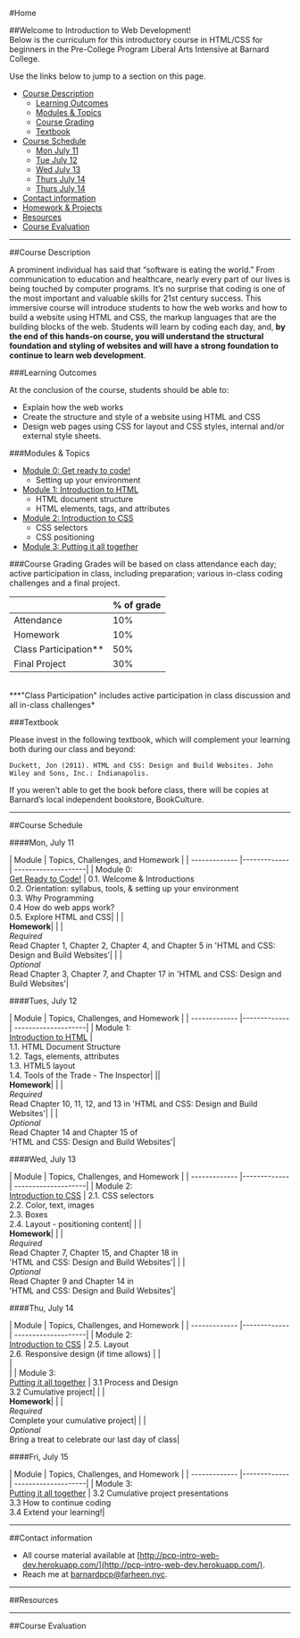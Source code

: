 #Home

##Welcome to Introduction to Web Development!  
Below is the curriculum for this introductory course in HTML/CSS for beginners in the Pre-College Program Liberal Arts Intensive at Barnard College. 

Use the links below to jump to a section on this page.

- [Course Description](#description)
	- [Learning Outcomes](#outcomes)
	- [Modules & Topics](#topics)
	- [Course Grading](#grading)
	- [Textbook](#textbook)
- [Course Schedule](#schedule)
	- [Mon July 11](#july11)
	- [Tue July 12](#july12)
	- [Wed July 13](#july13)
	- [Thurs July 14](#july14)
	- [Thurs July 14](#july15)
- [Contact information](#contact)
- [Homework & Projects](#homework)
- [Resources]()
- [Course Evaluation]()

<hr height="10px">

##<a id="description">Course Description</a>

A prominent individual has said that “software is eating the world.” From communication to education and healthcare, nearly every part of our lives is being touched by computer programs. It’s no surprise that coding is one of the most important and valuable skills for 21st century success.  This immersive course will introduce students to how the web works and how to build a website using HTML and CSS, the markup languages that are the building blocks of the web.  Students will learn by coding each day, and, **by the end of this hands-on course, you will understand the structural foundation and styling of websites and will have a strong foundation to continue to learn web development**.

###<a id="outcomes">Learning Outcomes</a> 

At the conclusion of the course, students should be able to:

- Explain how the web works
- Create the structure and style of a website using HTML and CSS
- Design web pages using CSS for layout and CSS styles, internal and/or external style sheets.


###<a id="topics">Modules & Topics</a>

- [Module 0: Get ready to code!](/modules/0-get-ready-to-code)
	- Setting up your environment
- [Module 1: Introduction to HTML](/modules/1-introhtml)
	- HTML document structure
	- HTML elements, tags, and attributes
- [Module 2: Introduction to CSS](/modules/2-introcss)
	- CSS selectors
	- CSS positioning
- [Module 3: Putting it all together](/modules/3-finalproject)


###<a id="grading">Course Grading</a>
Grades will be based on class attendance each day; active participation in class, including preparation; various in-class coding challenges and a final project.

|  | % of grade |
| ------------- |-------------|
|Attendance | 10% |
|Homework | 10% |
|Class Participation**| 50%|
|Final Project| 30% |

<br/>
***"Class Participation" includes active participation in class discussion and all in-class challenges*

###<a id="textbook">Textbook</a>

Please invest in the following textbook, which will complement your learning both during our class and beyond:

```Duckett, Jon (2011). HTML and CSS: Design and Build Websites. John Wiley and Sons, Inc.: Indianapolis. ```

If you weren't able to get the book before class, there will be copies at Barnard’s local independent bookstore, BookCulture.
<hr height="10px">

##<a id="schedule">Course Schedule</a>

####<a id="july11">Mon, July 11</a>

| Module          | Topics, Challenges, and Homework     |
| ------------- |-------------| --------------------|
| Module 0: <br>[Get Ready to Code!](/modules/0-get-ready-to-code)  | 0.1. Welcome & Introductions <br> 0.2. Orientation: syllabus, tools, & setting up your environment <br> 0.3. Why Programming <br>0.4 How do web apps work?<br> 0.5. Explore HTML and CSS|
| |<br>**Homework**| 
| | <br>*Required* <br>Read Chapter 1, Chapter 2, Chapter 4, and Chapter 5 in 'HTML and CSS: Design and Build Websites'|
|  |<br>*Optional* <br>Read Chapter 3,  Chapter 7, and Chapter 17 in 'HTML and CSS: Design and Build Websites'|

####<a id="july12">Tues, July 12</a>

| Module          | Topics, Challenges, and Homework     |
| ------------- |-------------| --------------------|
| Module 1: <br>[Introduction to HTML](/modules/1-introhtml)  | <br> 1.1. HTML Document Structure <br> 1.2. Tags, elements, attributes<br> 1.3. HTML5 layout <br>1.4. Tools of the Trade - The Inspector|
||<br>**Homework**| 
|  | <br>*Required*<br> Read Chapter 10, 11, 12, and 13 in 'HTML and CSS: Design and Build Websites'|
| | <br>*Optional* <br>Read Chapter 14 and Chapter 15 of <br> 'HTML and CSS: Design and Build Websites'|


####<a id="july13">Wed, July 13</a>

| Module          | Topics, Challenges, and Homework     |
| ------------- |-------------| --------------------|
| Module 2: <br>[Introduction to CSS](/modules/2-introcss)  | 2.1. CSS selectors <br>2.2. Color, text, images<br> 2.3. Boxes <br>2.4. Layout - positioning content|
| |<br>**Homework**| 
| |<br>*Required* <br> Read Chapter 7, Chapter 15, and Chapter 18 in <br> 'HTML and CSS: Design and Build Websites'|
| |<br>*Optional* <br>Read Chapter 9 and Chapter 14 in <br> 'HTML and CSS: Design and Build Websites'|


####<a id="july16">Thu, July 14</a>

| Module          | Topics, Challenges, and Homework     |
| ------------- |-------------| --------------------|
| Module 2: <br>[Introduction to CSS](/modules/2-introcss)  | 2.5. Layout<br> 2.6. Responsive design (if time allows)	|
|<br> | <br>|
| Module 3: <br>[Putting it all together](/modules/3-putting-it-all-together)  | 3.1 Process and Design<br>3.2 Cumulative project|
| |<br>**Homework**| 
| | <br> *Required* <br>Complete your cumulative project|
| | <br> *Optional* <br>Bring a treat to celebrate our last day of class|

####<a id="july15">Fri, July 15</a>

| Module          | Topics, Challenges, and Homework     |
| ------------- |-------------| --------------------|
| Module 3: <br>[Putting it all together](/modules/3-putting-it-all-together)  | 3.2 Cumulative project presentations<br> 3.3 How to continue coding<br> 3.4 Extend your learning!|

<hr height="10px">

##<a id="contact">Contact information</a>

- All course material available at [http://pcp-intro-web-dev.herokuapp.com/](http://pcp-intro-web-dev.herokuapp.com/).
- Reach me at barnardpcp@farheen.nyc.

<hr height="10px">
##<a id="resources">Resources</a>



<hr height="10px">

##<a id="#">Course Evaluation</a>

<!-- Help me improve this course for future students!  Please complete the [Course Evaluation Survey](). -->




 
